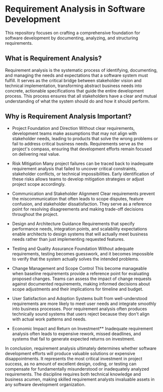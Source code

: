 # Requirement Analysis in Software Development
This repository focuses on crafting a comprehensive foundation for software development by documenting, analyzing, 
and structuring requirements.

## What is Requirement Analysis?
Requirement analysis is the systematic process of identifying, documenting, and managing the needs and expectations 
that a software system must fulfill. It serves as the critical bridge between stakeholder vision and technical 
implementation, transforming abstract business needs into concrete, actionable specifications that guide the entire
development process. This process ensures that all stakeholders have a clear and mutual understanding of what the 
system should do and how it should perform.

## Why is Requirement Analysis Important?
+ Project Foundation and Direction
  Without clear requirements, development teams make assumptions that may not align with stakeholder needs, leading to 
  products that solve the wrong problems or fail to address critical business needs. Requirements serve as the project's 
  compass, ensuring that development efforts remain focused on delivering real value.
  
+ Risk Mitigation
  Many project failures can be traced back to inadequate requirement analysis that failed to uncover critical constraints,
  stakeholder conflicts, or technical impossibilities. Early identification of these risks allows teams to develop mitigation
  strategies or adjust project scope accordingly.

+ Communication and Stakeholder Alignment
   Clear requirements prevent the miscommunication that often leads to scope disputes, feature confusion, and stakeholder
   dissatisfaction. They serve as a reference point for resolving disagreements and making trade-off decisions throughout the project.

+ Design and Architecture Guidance
  Requirements that specify performance needs, integration points, and scalability expectations enable architects to design systems
  that will actually meet business needs rather than just implementing requested features.

+ Testing and Quality Assurance Foundation
  Without adequate requirements, testing becomes guesswork, and it becomes impossible to verify that the system actually solves the
  intended problems.

+ Change Management and Scope Control
  This become manageable when baseline requirements provide a reference point for evaluating proposed changes. Teams can assess the
  impact of change requests against documented requirements, making informed decisions about scope adjustments and their implications
  for timeline and budget.

+ User Satisfaction and Adoption
  Systems built from well-understood requirements are more likely to meet user needs and integrate smoothly into business processes. Poor requirement
  analysis often produces technically sound systems that users reject because they don't align with actual work patterns and needs.

+ Economic Impact and Return on Investment** Inadequate requirement analysis often leads to expensive rework, missed deadlines, and systems that fail 
  to generate expected returns on investment.
  
In conclusion, requirement analysis ultimately determines whether software development efforts will produce valuable solutions or expensive disappointments.
It represents the most critical investment in project success, as no amount of excellent design, coding, or testing can compensate for fundamentally 
misunderstood or inadequately analyzed requirements. The discipline requires both technical knowledge and business acumen, making skilled requirement analysts
invaluable assets in any software development organization.

